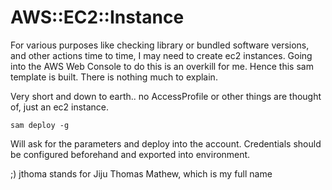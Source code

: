 # AWS::EC2::Instance 

For various purposes like checking library or bundled software versions, and other actions time to time, I may need to create ec2 instances. Going into the AWS Web Console to do this is an overkill for me. Hence this sam template is built. There is nothing much to explain.

Very short and down to earth.. no AccessProfile or other things are thought of, just an ec2 instance.

```
sam deploy -g
```

Will ask for the parameters and deploy into the account. Credentials should be configured beforehand and exported into environment.  

;) jthoma stands for Jiju Thomas Mathew, which is my full name
